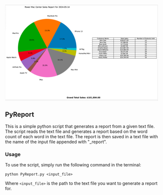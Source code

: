 
![img_1.png](img_1.png)
## PyReport
This is a simple python script that generates a report from a given text file. The script reads the text file and generates a report based on the word count of each word in the text file. The report is then saved in a text file with the name of the input file appended with "_report".

### Usage
To use the script, simply run the following command in the terminal:
```
python PyReport.py <input_file>
```
Where `<input_file>` is the path to the text file you want to generate a report for.
